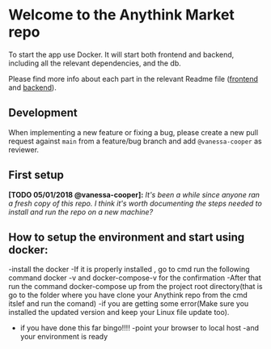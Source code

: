 # Welcome to the Anythink Market repo

To start the app use Docker. It will start both frontend and backend, including all the relevant dependencies, and the db.

Please find more info about each part in the relevant Readme file ([frontend](frontend/readme.md) and [backend](backend/README.md)).

## Development

When implementing a new feature or fixing a bug, please create a new pull request against `main` from a feature/bug branch and add `@vanessa-cooper` as reviewer.

## First setup

**[TODO 05/01/2018 @vanessa-cooper]:** _It's been a while since anyone ran a fresh copy of this repo. I think it's worth documenting the steps needed to install and run the repo on a new machine?_

## How to setup the environment and start using docker:
-install the docker 
-If it is properly installed , go to cmd run the following command docker -v and docker-compose-v for the confirmation
-After that run the command docker-compose up from the project root directory(that is go to the folder where you have clone your Anythink repo from the cmd itslef and run the comand)
-if you are getting some error(Make sure you installed the updated version and keep your Linux file update too).
- if you have done this far bingo!!!!
-point your browser to local host
-and your environment is ready

